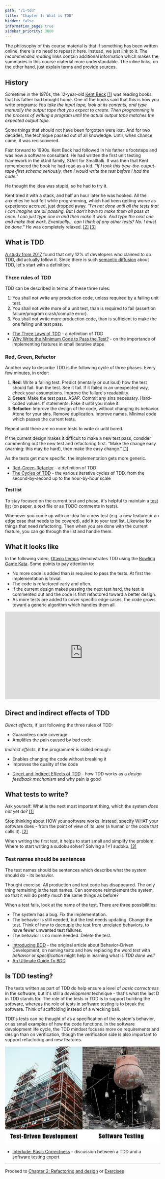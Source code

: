 ```yaml
---
path: "/1-tdd"
title: "Chapter 1: What is TDD"
hidden: false
information_page: true
sidebar_priority: 3000
---
```


The philosophy of this course material is that if something has been written online, there is no need to repeat it here. Instead, we just link to it. The _recommended reading_ links contain additional information which makes the summaries in this course material more understandable. The inline links, on the other hand, just explain terms and provide sources.


## History

Sometime in the 1970s, the 12-year-old [Kent Beck](https://en.wikipedia.org/wiki/Kent_Beck) [[1]](https://www.amazon.com/Test-Driven-Development-Kent-Beck/dp/0321146530) was reading books that his father had brought home. One of the books said that this is how you write programs: *You take the input tape, look at its contents, and type manually the output tape that you expect to create. Then programming is the process of writing a program until the actual output tape matches the expected output tape.*

Some things that should not have been forgotten were lost. And for two decades, the technique passed out of all knowledge. Until, when chance came, it was rediscovered.

Fast forward to 1990s. Kent Beck had followed in his father's footsteps and was now a software consultant. He had written the first unit testing framework in the xUnit family, SUnit for Smalltalk. It was then that Kent remembered the book he had read as a kid. *"If I took this type-the-output-tape-first schema seriously, then I would write the test before I had the code."*

He thought the idea was stupid, so he had to try it.

Kent tried it with a stack, and half an hour later he was hooked. All the anxieties he had felt while programming, which had been getting worse as experience accrued, just dropped away. *"I'm not done until all the tests that I can imagine are all passing. But I don't have to make them all pass at once. I can just type one in and then make it work. And type the next one and make that work. Eventually... can I think of any other tests? No. I must be done."* He was completely relaxed.
[[2]](https://youtu.be/tM1iOJsR7p4?t=2080)
[[3]](https://youtu.be/cGuTmOUdFbo?t=325)


## What is TDD

[A study from 2017](http://dx.doi.org/10.1109/TSE.2017.2776152) found that only 12% of developers who claimed to do TDD, did actually follow it.  Since there is such [semantic diffusion](https://martinfowler.com/bliki/SemanticDiffusion.html) about TDD, let's start with a definition:


### Three rules of TDD

TDD can be described in terms of these three rules:

1. You shall not write any production code, unless required by a failing unit test.
2. You shall not write more of a unit test, than is required to fail (assertion failure/program crash/compile error).
3. You shall not write more production code, than is sufficient to make the one failing unit test pass.

<recommended-reading>

- [The Three Laws of TDD](http://www.butunclebob.com/ArticleS.UncleBob.TheThreeRulesOfTdd) - a definition of TDD
- [Why Write the Minimum Code to Pass the Test?](https://codingitwrong.com/2020/12/23/why-write-the-minimum-code-to-pass-the-test.html) - on the importance of implementing features in small iterative steps 

</recommended-reading>


### Red, Green, Refactor

Another way to describe TDD is the following cycle of three phases. Every few minutes, in order:

1. **Red**: Write a failing test. Predict (mentally or out loud) how the test should fail. Run the test. See it fail. If it failed in an unexpected way, check your assumptions. Improve the failure's readability.
2. **Green**: Make the test pass. ASAP. Commit any sins necessary. Hard-coded values. If statements. Fake it until you make it.
3. **Refactor**: Improve the design of the code, without changing its behavior. Atone for your sins. Remove duplication. Improve names. Minimal code which passes the current tests.

Repeat until there are no more tests to write or until bored.

If the current design makes it difficult to make a new test pass, consider commenting out the new test and refactoring first. "Make the change easy (warning: this may be hard), then make the easy change." [[1]](https://twitter.com/KentBeck/status/250733358307500032)

As the tests get more specific, the implementation gets more generic.

<recommended-reading>

- [Red-Green-Refactor](http://www.jamesshore.com/v2/blog/2005/red-green-refactor) - a definition of TDD
- [The Cycles of TDD](https://blog.cleancoder.com/uncle-bob/2014/12/17/TheCyclesOfTDD.html) - the various iterative cycles of TDD, from the second-by-second up to the hour-by-hour scale

</recommended-reading>


#### Test list

To stay focused on the current test and phase, it's helpful to maintain a [test list](https://twitter.com/ursenzler/status/1433096612088356866/photo/2) (on paper, a text file or as TODO comments in tests).

Whenever you come up with an idea for a new test (e.g. a new feature or an edge case that needs to be covered), add it to your test list. Likewise for things that need refactoring. Then when you are done with the current feature, you can go through the list and handle them.


## What it looks like

In the following video, [Otavio Lemos](https://twitter.com/otaviolemos) demonstrates TDD using the [Bowling Game Kata](https://kata-log.rocks/bowling-game-kata). Some points to pay attention to:

- No more code is added than is required to pass the tests. At first the implementation is trivial.
- The code is refactored early and often.
- If the current design makes passing the next test hard, the test is commented out and the code is first refactored toward a better design.
- As more tests are added to cover specific edge cases, the code grows toward a generic algorithm which handles them all.

<iframe style="width: 100%; aspect-ratio: 560/315;"  src="https://www.youtube-nocookie.com/embed/1o_EbACQpQ8" title="Bowling Kata in TypeScript - YouTube video player" frameborder="0" allow="accelerometer; autoplay; clipboard-write; encrypted-media; gyroscope; picture-in-picture" allowfullscreen></iframe>


## Direct and indirect effects of TDD

*Direct effects*, if just following the three rules of TDD:

- Guarantees code coverage
- Amplifies the pain caused by bad code

*Indirect effects*, if the programmer is skilled enough:

- Enables changing the code without breaking it
- Improves the quality of the code

<recommended-reading>

- [Direct and Indirect Effects of TDD](http://blog.orfjackal.net/2010/04/direct-and-indirect-effects-of-tdd.html) - how TDD works as a _design feedback mechanism_ and why pain is good

</recommended-reading>


## What tests to write?

Ask yourself: What is the next most important thing, which the system *does not* yet do? [[1]](https://dannorth.net/introducing-bdd/)

Stop thinking about HOW your software works. Instead, specify WHAT your software does - from the point of view of its user (a human or the code that calls it). [[2]](https://www.youtube.com/watch?v=gXh0iUt4TXA)

When writing the first test, it helps to start small and simplify the problem: Where to start writing a sudoku solver? Solving a 1×1 sudoku. [[3]](https://www.infoq.com/presentations/responsive-design/)


### Test names should be sentences

The test names should be sentences which describe what the system should do - its behavior.

Thought exercise: All production and test code has disappeared. The only thing remaining is the test names. Can someone reimplement the system, so that it will do pretty much the same things as before?

When a test fails, look at the name of the test. There are three possibilities:

- The system has a bug. Fix the implementation.
- The behavior is still needed, but the test needs updating. Change the test. Think of how to decouple the test from unrelated behaviors, to have fewer unwanted test failures.
- The behavior is no more needed. Delete the test.

<recommended-reading>

- [Introducing BDD](https://dannorth.net/introducing-bdd/) - the original article about Behavior-Driven Development; on naming tests and how replacing the word _test_ with _behavior_ or _specification_ might help in learning what is _TDD done well_
- [An Ultimate Guide To BDD](https://www.youtube.com/watch?v=gXh0iUt4TXA)

</recommended-reading>


## Is TDD testing?

The tests written as part of TDD do help ensure a level of _basic correctness_ in the software, but it's still a _development_ technique - that's what the last D in TDD stands for. The role of the tests in TDD is to support building the software, whereas the role of tests in software testing is to break the software. Think of scaffolding instead of a wrecking ball.

TDD's tests can be thought of as a specification of the system's behavior, or as small examples of how the code functions. In the software development life cycle, the TDD mindset focuses more on requirements and design than on verification, though the verification side is also important to support refactoring and new features.

![Photos of scaffolding around a building and a wrecking ball destroying a brick wall.](images/tdd-vs-testing.jpg "Photo credits: [Niklas Hamann](https://unsplash.com/photos/jAj0pjdzvic), [Rhys Asplundh](https://www.flickr.com/photos/rhysasplundh/5202454842)")


<recommended-reading>

- [Interlude: Basic Correctness](https://blog.thecodewhisperer.com/permalink/interlude-basic-correctness) - discussion between a TDD and a software testing expert

</recommended-reading>


---

Proceed to [Chapter 2: Refactoring and design](/2-design) or [Exercises](/exercises)
